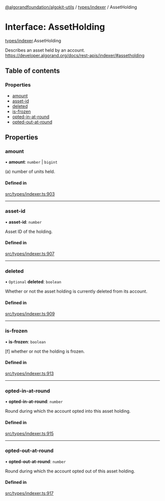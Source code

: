 [@algorandfoundation/algokit-utils](../README.md) / [types/indexer](../modules/types_indexer.md) / AssetHolding

# Interface: AssetHolding

[types/indexer](../modules/types_indexer.md).AssetHolding

Describes an asset held by an account. https://developer.algorand.org/docs/rest-apis/indexer/#assetholding

## Table of contents

### Properties

- [amount](types_indexer.AssetHolding.md#amount)
- [asset-id](types_indexer.AssetHolding.md#asset-id)
- [deleted](types_indexer.AssetHolding.md#deleted)
- [is-frozen](types_indexer.AssetHolding.md#is-frozen)
- [opted-in-at-round](types_indexer.AssetHolding.md#opted-in-at-round)
- [opted-out-at-round](types_indexer.AssetHolding.md#opted-out-at-round)

## Properties

### amount

• **amount**: `number` \| `bigint`

(a) number of units held.

#### Defined in

[src/types/indexer.ts:903](https://github.com/algorandfoundation/algokit-utils-ts/blob/main/src/types/indexer.ts#L903)

___

### asset-id

• **asset-id**: `number`

Asset ID of the holding.

#### Defined in

[src/types/indexer.ts:907](https://github.com/algorandfoundation/algokit-utils-ts/blob/main/src/types/indexer.ts#L907)

___

### deleted

• `Optional` **deleted**: `boolean`

Whether or not the asset holding is currently deleted from its account.

#### Defined in

[src/types/indexer.ts:909](https://github.com/algorandfoundation/algokit-utils-ts/blob/main/src/types/indexer.ts#L909)

___

### is-frozen

• **is-frozen**: `boolean`

[f] whether or not the holding is frozen.

#### Defined in

[src/types/indexer.ts:913](https://github.com/algorandfoundation/algokit-utils-ts/blob/main/src/types/indexer.ts#L913)

___

### opted-in-at-round

• **opted-in-at-round**: `number`

Round during which the account opted into this asset holding.

#### Defined in

[src/types/indexer.ts:915](https://github.com/algorandfoundation/algokit-utils-ts/blob/main/src/types/indexer.ts#L915)

___

### opted-out-at-round

• **opted-out-at-round**: `number`

Round during which the account opted out of this asset holding.

#### Defined in

[src/types/indexer.ts:917](https://github.com/algorandfoundation/algokit-utils-ts/blob/main/src/types/indexer.ts#L917)
